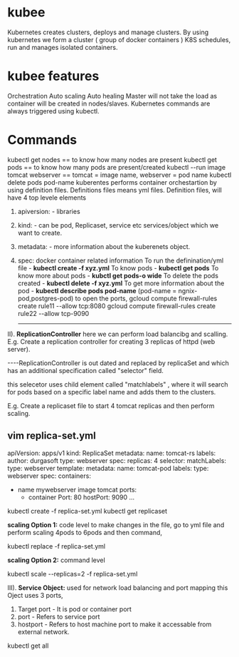 # kubee
Kubernetes creates clusters, deploys and manage clusters.
By using kubernetes we form a cluster ( group of docker containers )
K8S schedules, run and manages isolated containers.
# kubee features
Orchestration
Auto scaling
Auto healing
Master will not take the load as container will be created in nodes/slaves.
Kubernetes commands are always triggered using kubectl.
# Commands
kubectl get nodes == to know how many nodes are present
kubectl get pods == to know how many pods are present/created
kubectl --run image tomcat webserver == tomcat = image name, webserver = pod name
kubectl delete pods pod-name
kuberentes performs container orchestartion by using definition files. Definitions files means yml files.
Definition files, will have 4 top levele elements
1. apiversion: - libraries
2. kind: - can be pod, Replicaset, service etc services/object which we want to create.
3. metadata: - more information about the kuberenets object.
4. spec: docker container related information
To run the definination/yml file - **kubectl create -f xyz.yml**
To know pods - **kubectl get pods**
To know more about pods - **kubctl get pods-o wide**
To delete the pods created - **kubectl delete -f xyz.yml**
To get more information about the pod - **kubectl describe pods pod-name** (pod-name = ngnix-pod,postgres-pod)
to open the ports, gcloud compute firewall-rules create rule11 --allow tcp:8080
                   gcloud compute firewall-rules create rule22 --allow tcp-9090

   ------------------------
II).   **ReplicationController**
   here we can perform load balancibg and scalling.
   E.g.
   Create a replication controller for creating 3 replicas of httpd (web server).
   
   ----ReplicationController is out dated and replaced by replicaSet and which has an additional specification called "selector" field.

   this selecetor uses child element called "matchlabels" , where it will search for pods based on a specific label name and adds them to the clusters.

   E.g. Create a replicaset file to start 4 tomcat replicas and then perform scaling.

vim replica-set.yml
---
apiVersion: apps/v1
kind: ReplicaSet
metadata:
 name: tomcat-rs
 labels:
  author: durgasoft
  type: webserver
spec: 
 replicas: 4
 selector:
  matchLabels: 
   type: webserver
 template:
  metadata:
   name: tomcat-pod
   labels:
    type: webserver
  spec:
  containers:
   - name mywebserver
     image tomcat
     ports:
      - container Port: 80
        hostPort: 9090
...   
   
kubectl create -f replica-set.yml
kubectl get replicaset

**scaling Option 1:** code level
to make changes in the file, go to yml file and perform scaling 4pods to 6pods and then command,

kubectl replace -f replica-set.yml

**scaling Option 2:** command level

kubectl scale --replicas=2 -f replica-set.yml

III). **Service Object:**
used for network load balancing and port mapping
this Oject uses 3 ports,
1. Target port - It is pod or container port
2. port - Refers to service port
3. hostport - Refers to host machine port to make it accessable from external network.

kubectl get all



